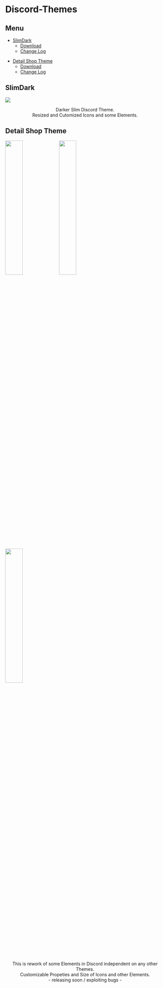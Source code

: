 # Discord-Themes
## Menu
- <a href="https://github.com/neostetic/Discord-Themes#slimdark">SlimDark</a>
  - <a href="https://github.com/neostetic/SlimDark/">Download</a>
  - <a href="https://github.com/neostetic/SlimDark/README.md">Change Log</a>
<!--<img src="https://i.imgur.com/gZug4Fu.png" width="20%">-->

- <a href="https://github.com/neostetic/Discord-Themes#detail-shop-theme">Detail Shop Theme</a>
  - <a href="https://github.com/neostetic/Discord-Themes#detail-shop-theme">Download</a>
  - <a href="https://github.com/neostetic/Discord-Themes#detail-shop-theme">Change Log</a>

## SlimDark
<img src="https://i.imgur.com/dT27D1H.png">
<p align="center">
  Darker Slim Discord Theme.<br>
  Resized and Cutomized Icons and some Elements.
</p>

## Detail Shop Theme

<img src="https://i.imgur.com/RVfn2ja.png" width="32.9%"> <img src="https://i.imgur.com/vMbM9Fn.png" width="32.9%"> <img src="https://i.imgur.com/JW3OmqM.png" width="32.9%">
<p align="center">
  This is rework of some Elements in Discord independent on any other Themes.<br>
  Customizable Propeties and Size of Icons and other Elements.<br>
  - releasing soon / exploiting bugs -
</p>
